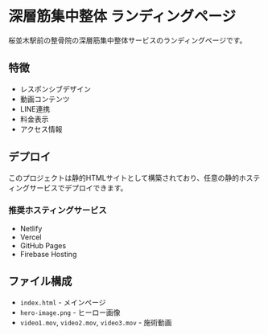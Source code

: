 # 深層筋集中整体 ランディングページ

桜並木駅前の整骨院の深層筋集中整体サービスのランディングページです。

## 特徴
- レスポンシブデザイン
- 動画コンテンツ
- LINE連携
- 料金表示
- アクセス情報

## デプロイ
このプロジェクトは静的HTMLサイトとして構築されており、任意の静的ホスティングサービスでデプロイできます。

### 推奨ホスティングサービス
- Netlify
- Vercel
- GitHub Pages
- Firebase Hosting

## ファイル構成
- `index.html` - メインページ
- `hero-image.png` - ヒーロー画像
- `video1.mov`, `video2.mov`, `video3.mov` - 施術動画